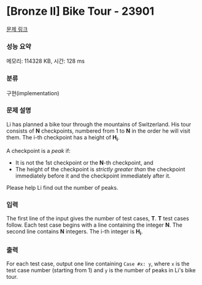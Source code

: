 # [Bronze II] Bike Tour - 23901 

[문제 링크](https://www.acmicpc.net/problem/23901) 

### 성능 요약

메모리: 114328 KB, 시간: 128 ms

### 분류

구현(implementation)

### 문제 설명

<p>Li has planned a bike tour through the mountains of Switzerland. His tour consists of <b>N</b> checkpoints, numbered from 1 to <b>N</b> in the order he will visit them. The i-th checkpoint has a height of <b>H<sub>i</sub></b>.</p>

<p>A checkpoint is a <i>peak</i> if:</p>

<ul>
	<li>It is not the 1st checkpoint or the <b>N</b>-th checkpoint, and</li>
	<li>The height of the checkpoint is <i>strictly greater than</i> the checkpoint immediately before it and the checkpoint immediately after it.</li>
</ul>

<p>Please help Li find out the number of peaks.</p>

### 입력 

 <p>The first line of the input gives the number of test cases, <b>T</b>. <b>T</b> test cases follow. Each test case begins with a line containing the integer <b>N</b>. The second line contains <b>N</b> integers. The i-th integer is <b>H<sub>i</sub></b>.</p>

### 출력 

 <p>For each test case, output one line containing <code>Case #x: y</code>, where <code>x</code> is the test case number (starting from 1) and <code>y</code> is the number of peaks in Li's bike tour.</p>

